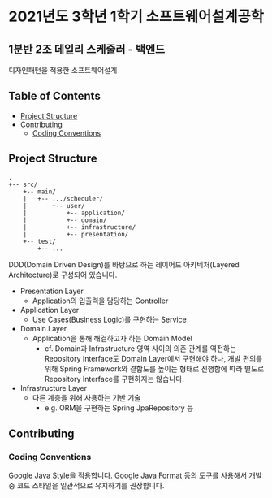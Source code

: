 # 2021년도 3학년 1학기 소프트웨어설계공학
<h2 align=left>1분반 2조 데일리 스케줄러 - 백엔드</h2>
디자인패턴을 적용한 소프트웨어설계

## Table of Contents

- [Project Structure](#project-structure)
- [Contributing](#contributing)
  - [Coding Conventions](#coding-conventions)

## Project Structure

```shell
.
+-- src/
    +-- main/
    |   +-- .../scheduler/
    |       +-- user/
    |           +-- application/
    |           +-- domain/
    |           +-- infrastructure/
    |           +-- presentation/
    +-- test/
        +-- ...
```

DDD(Domain Driven Design)를 바탕으로 하는 레이어드 아키텍처(Layered Architecture)로 구성되어 있습니다.

- Presentation Layer
  - Application의 입출력을 담당하는 Controller
- Application Layer
  - Use Cases(Business Logic)를 구현하는 Service
- Domain Layer
  - Application을 통해 해결하고자 하는 Domain Model
    - cf. Domain과 Infrastructure 영역 사이의 의존 관계를 역전하는 Repository Interface도 Domain Layer에서 구현해야 하나, 개발 편의를 위해 Spring Framework와 결합도를 높이는 형태로 진행함에 따라 별도로 Repository Interface를 구현하지는 않습니다.
- Infrastructure Layer
  - 다른 계층을 위해 사용하는 기반 기술
    - e.g. ORM을 구현하는 Spring JpaRepository 등

## Contributing

### Coding Conventions

[Google Java Style](https://google.github.io/styleguide/javaguide.html)을 적용합니다. [Google Java Format](https://github.com/google/google-java-format) 등의 도구를 사용해서 개발 중 코드 스타일을 일관적으로 유지하기를 권장합니다.
